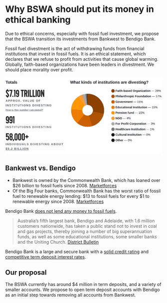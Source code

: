 # Why BSWA should put its money in ethical banking

Due to ethical concerns, especially with fossil fuel investment, we propose that the BSWA transition its investments from Bankwest to Bendigo Bank.

Fossil fuel divestment is the act of withdrawing funds from financial institutions that invest in fossil fuels. It is an ethical statement, which declares that we refuse to profit from activities that cause global warming. Globally, faith-based organizations have been leaders in divestment. We should place morality over profit.

![Graph showing global fossil fuel divestment](divestment.png "Global fossil fuel divestment")

## Bankwest vs. Bendigo

- Bankwest is owned by the Commonwealth Bank, which has loaned over $26 billion to fossil fuels since 2008. [Marketforces](https://www.marketforces.org.au/info/compare-bank-table/)
- Of the Big Four banks, Commonwealth Bank has the worst ratio of fossil fuel to renewable energy lending: $13 to fossil fuels for every $1 to renewable energy since 2008. [Marketforces](http://www.marketforces.org.au/revealed-billions-loaned-to-fossil-fuels-by-the-big-banks/)

Bendigo Bank [does not lend any money to fossil fuels](https://www.bendigobank.com.au/public/news-and-media/news/news-archive/our-statement-about-lending-to-projects-in-the-coal-and-coal-seam-gas-sectors).

> Australia’s fifth largest bank, Bendigo and Adelaide, with 1.6 million customers nationwide, has taken a public stand not to invest in coal and gas projects, thereby joining a number of big superannuation funds, as well as some educational institutions, some smaller banks and the Uniting Church.
[District Bulletin](https://districtbulletin.com.au/congratulations-bendigo-bank-goes-fossil-free/)

Bendigo Bank is a large and secure bank with a [solid credit rating](https://www.bendigoadelaide.com.au/public/shareholders/credit_rating/credit_rating.asp) and [competitive term deposit interest rates](https://www.bendigobank.com.au/public/personal/term-deposits#tab-335821).

## Our proposal

The BSWA currently has around $4 million in term deposits, and a variety of smaller accounts. We propose to open term deposit accounts with Bendigo as an initial step towards removing all accounts from Bankwest.
